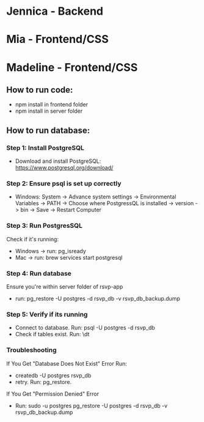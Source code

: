 # Jennica - Backend
# Mia - Frontend/CSS
# Madeline - Frontend/CSS


## How to run code:
- npm install in frontend folder
- npm install in server folder

## How to run database:

### Step 1: Install PostgreSQL
- Download and install PostgreSQL: https://www.postgresql.org/download/

### Step 2: Ensure psql is set up correctly
- Windows: System -> Advance system settings -> Environmental Variables -> PATH -> Choose where PostgressQL is installed -> version -> bin -> Save -> Restart Computer
 
### Step 3: Run PostgresSQL
Check if it's running:

- Windows -> run: pg_isready
- Mac -> run: brew services start postgresql

### Step 4: Run database
Ensure you're within server folder of rsvp-app

- run: pg_restore -U postgres -d rsvp_db -v rsvp_db_backup.dump

### Step 5: Verify if its running
- Connect to database. Run: psql -U postgres -d rsvp_db
- Check if tables exist. Run: \dt

### Troubleshooting
If You Get "Database Does Not Exist" Error
Run:
- createdb -U postgres rsvp_db
- retry. Run: pg_restore.

If You Get "Permission Denied" Error
- Run: sudo -u postgres pg_restore -U postgres -d rsvp_db -v rsvp_db_backup.dump